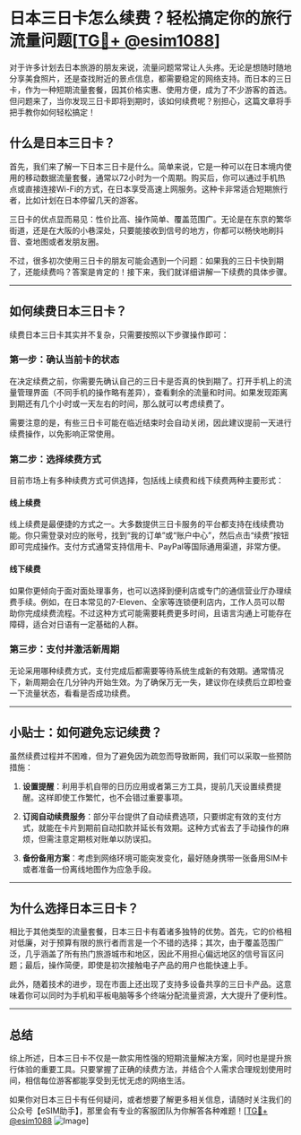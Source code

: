 # 日本三日卡怎么续费？轻松搞定你的旅行流量问题[[TG💪+ @esim1088](https://t.me/s/esim1088)]

对于许多计划去日本旅游的朋友来说，流量问题常常让人头疼。无论是想随时随地分享美食照片，还是查找附近的景点信息，都需要稳定的网络支持。而日本的三日卡，作为一种短期流量套餐，因其价格实惠、使用方便，成为了不少游客的首选。但问题来了，当你发现三日卡即将到期时，该如何续费呢？别担心，这篇文章将手把手教你如何轻松搞定！

## 什么是日本三日卡？

首先，我们来了解一下日本三日卡是什么。简单来说，它是一种可以在日本境内使用的移动数据流量套餐，通常以72小时为一个周期。购买后，你可以通过手机热点或直接连接Wi-Fi的方式，在日本享受高速上网服务。这种卡非常适合短期旅行者，比如计划在日本停留几天的游客。

三日卡的优点显而易见：性价比高、操作简单、覆盖范围广。无论是在东京的繁华街道，还是在大阪的小巷深处，只要能接收到信号的地方，你都可以畅快地刷抖音、查地图或者发朋友圈。

不过，很多初次使用三日卡的朋友可能会遇到一个问题：如果我的三日卡快到期了，还能续费吗？答案是肯定的！接下来，我们就详细讲解一下续费的具体步骤。

---

## 如何续费日本三日卡？

续费日本三日卡其实并不复杂，只需要按照以下步骤操作即可：

### 第一步：确认当前卡的状态

在决定续费之前，你需要先确认自己的三日卡是否真的快到期了。打开手机上的流量管理界面（不同手机的操作略有差异），查看剩余的流量和时间。如果发现距离到期还有几个小时或一天左右的时间，那么就可以考虑续费了。

需要注意的是，有些三日卡可能在临近结束时会自动关闭，因此建议提前一天进行续费操作，以免影响正常使用。

### 第二步：选择续费方式

目前市场上有多种续费方式可供选择，包括线上续费和线下续费两种主要形式：

#### 线上续费
线上续费是最便捷的方式之一。大多数提供三日卡服务的平台都支持在线续费功能。你只需登录对应的账号，找到“我的订单”或“账户中心”，然后点击“续费”按钮即可完成操作。支付方式通常支持信用卡、PayPal等国际通用渠道，非常方便。

#### 线下续费
如果你更倾向于面对面处理事务，也可以选择到便利店或专门的通信营业厅办理续费手续。例如，在日本常见的7-Eleven、全家等连锁便利店内，工作人员可以帮助你完成续费流程。不过这种方式可能需要耗费更多时间，且语言沟通上可能存在障碍，适合对日语有一定基础的人群。

### 第三步：支付并激活新周期

无论采用哪种续费方式，支付完成后都需要等待系统生成新的有效期。通常情况下，新周期会在几分钟内开始生效。为了确保万无一失，建议你在续费后立即检查一下流量状态，看看是否成功续费。

---

## 小贴士：如何避免忘记续费？

虽然续费过程并不困难，但为了避免因为疏忽而导致断网，我们可以采取一些预防措施：

1. **设置提醒**：利用手机自带的日历应用或者第三方工具，提前几天设置续费提醒。这样即使工作繁忙，也不会错过重要事项。
   
2. **订阅自动续费服务**：部分平台提供了自动续费选项，只要绑定有效的支付方式，就能在卡片到期前自动扣款并延长有效期。这种方式省去了手动操作的麻烦，但需注意定期核对账单以防误扣。

3. **备份备用方案**：考虑到网络环境可能突发变化，最好随身携带一张备用SIM卡或者准备一份离线地图作为应急手段。

---

## 为什么选择日本三日卡？

相比于其他类型的流量套餐，日本三日卡有着诸多独特的优势。首先，它的价格相对低廉，对于预算有限的旅行者而言是一个不错的选择；其次，由于覆盖范围广泛，几乎涵盖了所有热门旅游城市和地区，因此不用担心偏远地区的信号盲区问题；最后，操作简便，即使是初次接触电子产品的用户也能快速上手。

此外，随着技术的进步，现在市面上还出现了支持多设备共享的三日卡产品。这意味着你可以同时为手机和平板电脑等多个终端分配流量资源，大大提升了便利性。

---

## 总结

综上所述，日本三日卡不仅是一款实用性强的短期流量解决方案，同时也是提升旅行体验的重要工具。只要掌握了正确的续费方法，并结合个人需求合理规划使用时间，相信每位游客都能享受到无忧无虑的网络生活。

如果你对日本三日卡有任何疑问，或者想要了解更多相关信息，请随时关注我们的公众号【eSIM助手】，那里会有专业的客服团队为你解答各种难题！[[TG💪+ @esim1088](https://t.me/s/esim1088) ![Image](https://i.postimg.cc/4NQfJmqS/Snipaste-2025-05-13-00-14-12.png)]